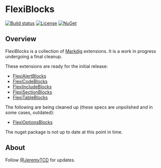 # FlexiBlocks
[![Build status](https://ci.appveyor.com/api/projects/status/dwq43rdwho37mesv?svg=true)](https://ci.appveyor.com/project/JeremyTCD/markdig-extensions-flexiblocks)
[![License](https://img.shields.io/badge/license-Apache%202.0-blue.svg)](https://github.com/Pkcs11Interop/Pkcs11Interop/blob/master/LICENSE.md)
[![NuGet](https://img.shields.io/nuget/vpre/Jering.Markdig.Extensions.FlexiBlocks.svg?label=nuget)](https://www.nuget.org/packages/Jering.Markdig.Extensions.FlexiBlocks/)
<!-- TODO tests badge, this service should work - https://github.com/monkey3310/appveyor-shields-badges/blob/master/README.md -->

## Overview
FlexiBlocks is a collection of [Markdig](https://github.com/lunet-io/markdig) extensions. It is a work in progress undergoing a final cleanup.

These extensions are ready for the initial release:
- [FlexiAlertBlocks](https://github.com/JeremyTCD/Markdig.Extensions.FlexiBlocks/blob/master/specs/FlexiAlertBlocksSpecs.md)
- [FlexiCodeBlocks](https://github.com/JeremyTCD/Markdig.Extensions.FlexiBlocks/blob/master/specs/FlexiCodeBlocksSpecs.md)
- [FlexiIncludeBlocks](https://github.com/JeremyTCD/Markdig.Extensions.FlexiBlocks/blob/master/specs/FlexiIncludeBlocksSpecs.md)
- [FlexiSectionBlocks](https://github.com/JeremyTCD/Markdig.Extensions.FlexiBlocks/blob/master/specs/FlexiSectionBlocksSpecs.md)
- [FlexiTableBlocks](https://github.com/JeremyTCD/Markdig.Extensions.FlexiBlocks/blob/master/specs/FlexiTableBlocksSpecs.md)

The following are being cleaned up (these specs are unpolished and in some cases, outdated):
- [FlexiOptionsBlocks](https://github.com/JeremyTCD/Markdig.Extensions.FlexiBlocks/blob/master/specs/FlexiOptionsBlocksSpecs.md)

The nuget package is not up to date at this point in time.

## About
Follow [@JeremyTCD](https://twitter.com/JeremyTCD) for updates.